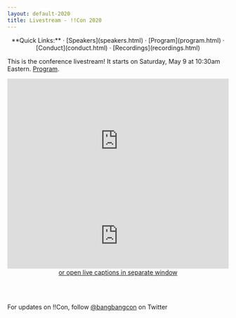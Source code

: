 ```yaml
---
layout: default-2020
title: Livestream - !!Con 2020
---
```


<p style="text-align: center;">
  **Quick Links:**
  &middot;
  [Speakers](speakers.html)
  &middot;
  [Program](program.html)
  &middot;
  [Conduct](conduct.html)
  &middot;
  [Recordings](recordings.html)
</p>


This is the conference livestream! It starts on Saturday, May 9 at 10:30am Eastern. <a href="./program" target="_blank">Program</a>.


<!-- todo: update with sunday livestream link on Sunday night: https://youtu.be/EReoVpb9LJo -->

<div align="center">
<style>.embed-container { position: relative; padding-bottom: 56.25%; height: 0; overflow: hidden; max-width: 100%; } .embed-container iframe, .embed-container object, .embed-container embed { position: absolute; top: 0; left: 0; width: 100%; height: 100%; }</style><div class='embed-container'><iframe src='https://www.youtube.com/embed/QEZ0N0rrbL0' frameborder='0' allowfullscreen></iframe></div>
</div>

<div align="center">
<style>.stream-container { position: relative; padding-bottom: 30%; height: 0; overflow: hidden; max-width: 100%; } .stream-container iframe, .stream-container object, .stream-container embed { position: absolute; top: 0; left: 0; width: 100%; height: 100%; }</style><div class='stream-container'><iframe src='https://www.streamtext.net/player?event=bangbangcon' frameborder='0' allowfullscreen></iframe></div>
<a href="https://www.streamtext.net/player?event=bangbangcon">or open live captions in separate window </a>
</div>

<br><br>
<p>For updates on !!Con, follow <a href="https://twitter.com/bangbangcon">@bangbangcon</a> on Twitter

